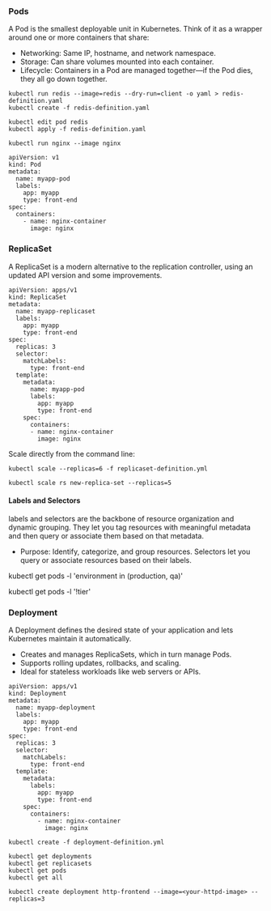 ### Pods

A Pod is the smallest deployable unit in Kubernetes. Think of it as a wrapper around one or more containers that share:
- Networking: Same IP, hostname, and network namespace.
- Storage: Can share volumes mounted into each container.
- Lifecycle: Containers in a Pod are managed together—if the Pod dies, they all go down together.

```
kubectl run redis --image=redis --dry-run=client -o yaml > redis-definition.yaml
kubectl create -f redis-definition.yaml
```

```
kubectl edit pod redis
kubectl apply -f redis-definition.yaml
```

```
kubectl run nginx --image nginx

apiVersion: v1
kind: Pod
metadata:
  name: myapp-pod
  labels:
    app: myapp
    type: front-end
spec:
  containers:
    - name: nginx-container
      image: nginx
```

### ReplicaSet

A ReplicaSet is a modern alternative to the replication controller, using an updated API version and some improvements.
```
apiVersion: apps/v1
kind: ReplicaSet
metadata:
  name: myapp-replicaset
  labels:
    app: myapp
    type: front-end
spec:
  replicas: 3
  selector:
    matchLabels:
      type: front-end
  template:
    metadata:
      name: myapp-pod
      labels:
        app: myapp
        type: front-end
    spec:
      containers:
      - name: nginx-container
        image: nginx
```

Scale directly from the command line:
```
kubectl scale --replicas=6 -f replicaset-definition.yml
```
```
kubectl scale rs new-replica-set --replicas=5
```

#### Labels and Selectors
 labels and selectors are the backbone of resource organization and dynamic grouping. They let you tag resources with meaningful metadata and then query or associate them based on that metadata.
 - Purpose: Identify, categorize, and group resources.
Selectors let you query or associate resources based on their labels. 

kubectl get pods -l 'environment in (production, qa)'

kubectl get pods -l '!tier'

### Deployment

A Deployment defines the desired state of your application and lets Kubernetes maintain it automatically.
- Creates and manages ReplicaSets, which in turn manage Pods.
- Supports rolling updates, rollbacks, and scaling.
- Ideal for stateless workloads like web servers or APIs.

```
apiVersion: apps/v1
kind: Deployment
metadata:
  name: myapp-deployment
  labels:
    app: myapp
    type: front-end
spec:
  replicas: 3
  selector:
    matchLabels:
      type: front-end
  template:
    metadata:
      labels:
        app: myapp
        type: front-end
    spec:
      containers:
        - name: nginx-container
          image: nginx
```
```
kubectl create -f deployment-definition.yml
```

```
kubectl get deployments
kubectl get replicasets
kubectl get pods
kubectl get all
```
```
kubectl create deployment http-frontend --image=<your-httpd-image> --replicas=3
```

